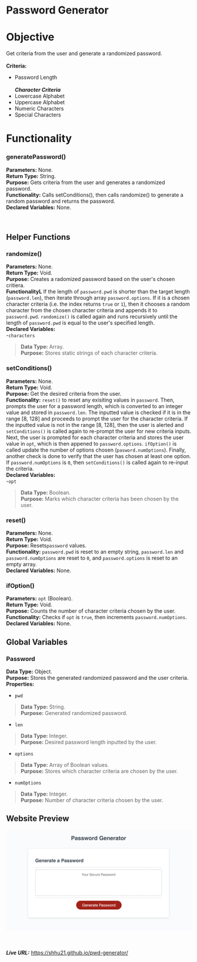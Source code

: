 # Password Generator

# Objective
Get criteria from the user and generate a randomized password. </br> </br>
__Criteria:__
- Password Length </br> </br>
__*Character Criteria*__ </br>
- Lowercase Alphabet
- Uppercase Alphabet
- Numeric Characters
- Special Characters

# Functionality

### generatePassword()
__Parameters:__ None. </br>
__Return Type:__ String. </br>
__Purpose:__ Gets criteria from the user and generates a randomized password. </br>
__Functionality:__ Calls setConditions(), then calls randomize() to generate a random password and returns the password.  </br>
__Declared Variables:__ None.

</br>

## Helper Functions

### randomize()
__Parameters:__ None. </br>
__Return Type:__ Void. </br>
__Purpose:__ Creates a radomized password based on the user's chosen critiera. </br>
__FunctionalityL__ If the length of `password.pwd` is shorter than the target length (`password.len`), then iterate through array `password.options`.  If it is a chosen character criteria (i.e. the index returns `true` or `1`), then it chooses a random character from the chosen character criteria and appends it to `password.pwd`.  `randomize()` is called again and runs recursively until the length of `password.pwd` is equal to the user's specified length. </br>
__Declared Variables:__ </br>
-`characters` </br>
> __Data Type:__ Array. </br>
> __Purpose:__ Stores static strings of each character criteria.

### setConditions()
__Parameters:__ None. </br>
__Return Type:__ Void. </br>
__Purpose:__ Get the desired criteria from the user. </br>
__Functionality:__ `reset()` to reset any exisiting values in `password`.  Then, prompts the user for a password length, which is converted to an integer value and stored in `password.len`.  The inputted value is checked if it is in the range [8, 128] and proceeds to prompt the user for the character criteria.  If the inputted value is not in the range [8, 128], then the user is alerted and `setConditions()` is called again to re-prompt the user for new criteria inputs. Next, the user is prompted for each character criteria and stores the user value in `opt`, which is then appened to `password.options`.  `ifOption()` is called update the number of options chosen (`pasword.numOptions`).  Finally, another check is done to verify that the user has chosen at least one option.  If `password.numOptions` is `0`, then `setConditions()` is called again to re-input the criteria. </br>
__Declared Variables:__ </br>
-`opt` </br>
> __Data Type:__ Boolean. </br>
> __Purpose:__ Marks which character criteria has been chosen by the user.

### reset()
__Parameters:__ None. </br>
__Return Type:__ Void. </br>
__Purpose:__ Resets`password` values. </br>
__Functionality:__ `password.pwd` is reset to an empty string, `password.len` and `password.numOptions` are reset to `0`, and `password.options` is reset to an empty array. </br>
__Declared Variables:__ None. </br>

### ifOption()
__Parameters:__ `opt` (Boolean). </br>
__Return Type:__ Void. </br>
__Purpose:__ Counts the number of character criteria chosen by the user. </br>
__Functionality:__ Checks if `opt` is `true`, then increments `password.numOptions`. </br>
__Declared Variables:__ None. </br>

## Global Variables
### Password
__Data Type:__ Object. </br>
__Purpose:__ Stores the generated randomized password and the user criteria. </br>
__Properties:__
- `pwd`
> __Data Type:__ String. </br>
> __Purpose:__ Generated randomized password. </br>
- `len`
> __Data Type:__ Integer. </br>
> __Purpose:__ Desired password length inputted by the user. </br>
- `options`
> __Data Type:__ Array of Boolean values. </br>
> __Purpose:__ Stores which character criteria are chosen by the user. </br>
- `numOptions`
> __Data Type:__ Integer. </br>
> __Purpose:__ Number of character criteria chosen by the user. </br>

## Website Preview
![](./screenshot.png)

<br><br>
__*Live URL:*__ https://shhu21.github.io/pwd-generator/
